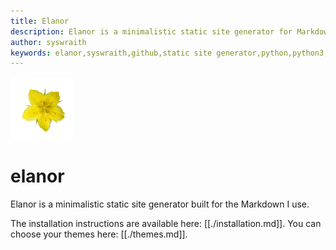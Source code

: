 ```yaml
---
title: Elanor
description: Elanor is a minimalistic static site generator for Markdown files. Written in Python.
author: syswraith
keywords: elanor,syswraith,github,static site generator,python,python3,classless,css,minimal
---
```


![Elanor icon](https://github.com/syswraith/elanor/blob/main/assets/icon.png?raw=true)

# elanor
Elanor is a minimalistic static site generator built for the Markdown I use.

The installation instructions are available here: [[./installation.md]].
You can choose your themes here: [[./themes.md]].
